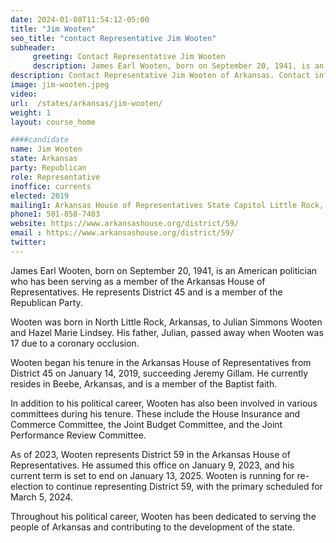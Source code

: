 ```yaml
---
date: 2024-01-08T11:54:12-05:00
title: "Jim Wooten"
seo_title: "contact Representative Jim Wooten"
subheader:
     greeting: Contact Representative Jim Wooten
     description: James Earl Wooten, born on September 20, 1941, is an American politician who has been serving as a member of the Arkansas House of Representatives. He represents District 45 and is a member of the Republican Party.
description: Contact Representative Jim Wooten of Arkansas. Contact information for Jim Wooten includes email address, phone number, and mailing address.
image: jim-wooten.jpeg
video:
url:  /states/arkansas/jim-wooten/
weight: 1
layout: course_home

####candidate
name: Jim Wooten
state: Arkansas
party: Republican
role: Representative
inoffice: currents
elected: 2019
mailing1: Arkansas House of Representatives State Capitol Little Rock, AR 72201
phone1: 501-858-7403
website: https://www.arkansashouse.org/district/59/
email : https://www.arkansashouse.org/district/59/
twitter:
---
```


James Earl Wooten, born on September 20, 1941, is an American politician who has been serving as a member of the Arkansas House of Representatives. He represents District 45 and is a member of the Republican Party.

Wooten was born in North Little Rock, Arkansas, to Julian Simmons Wooten and Hazel Marie Lindsey. His father, Julian, passed away when Wooten was 17 due to a coronary occlusion.

Wooten began his tenure in the Arkansas House of Representatives from District 45 on January 14, 2019, succeeding Jeremy Gillam. He currently resides in Beebe, Arkansas, and is a member of the Baptist faith.

In addition to his political career, Wooten has also been involved in various committees during his tenure. These include the House Insurance and Commerce Committee, the Joint Budget Committee, and the Joint Performance Review Committee.

As of 2023, Wooten represents District 59 in the Arkansas House of Representatives. He assumed this office on January 9, 2023, and his current term is set to end on January 13, 2025. Wooten is running for re-election to continue representing District 59, with the primary scheduled for March 5, 2024.

Throughout his political career, Wooten has been dedicated to serving the people of Arkansas and contributing to the development of the state.
